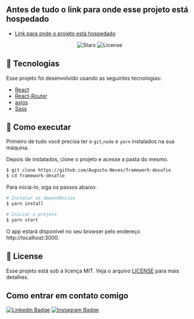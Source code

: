 ## Antes de tudo o link para onde esse projeto está hospedado

- [Link para onde o projeto está hospedado](https://framework-desafio.vercel.app/)

<p align="center">
  <img src="https://img.shields.io/github/stars/Augusto-Neves/framework-desafio?label=stars&message=MIT&color=8257E5&labelColor=000000" alt="Stars">

  <img  src="https://img.shields.io/static/v1?label=license&message=MIT&color=8257E5&labelColor=000000" alt="License">   
</p>

## 🧪 Tecnologias

Esse projeto foi desenvolvido usando as seguintes tecnologias:

- [React](https://reactjs.org)
- [React-Router](https://reactrouter.com/)
- [axios](https://axios-http.com/) 
- [Sass](https://sass-lang.com/)


## 🚀 Como executar

Primeiro de tudo você precisa ter o `git`,`node` e `yarn` instalados na sua máquina.

Depois de instalados, clone o projeto e acesse a pasta do mesmo.

```bash
$ git clone https://github.com/Augusto-Neves/framework-desafio
$ cd framework-desafio
```

Para iniciá-lo, siga os passos abaixo:

```bash
# Instalar as dependências
$ yarn install

# Iniciar o projeto
$ yarn start
```

O app estará disponível no seu browser pelo endereço http://localhost:3000.

## 📝 License

Esse projeto está sob a licença MIT. Veja o arquivo [LICENSE](LICENSE.md) para mais detalhes.

## Como entrar em contato comigo

[![Linkedin Badge](https://img.shields.io/badge/-LinkedIn-blue?style=flat-square&logo=Linkedin&logoColor=white&link=https://www.linkedin.com/in/augusto-neves-066b7b1ab)](https://www.linkedin.com/in/augusto-neves-066b7b1ab)
[![Instagram Badge](https://img.shields.io/badge/-Instagram-ea5f63?style=flat-square&labelColor=ea5f63&logo=instagram&logoColor=white&link=https://www.instagram.com/_augusto_neves/)](https://www.instagram.com/_augusto_neves/)
